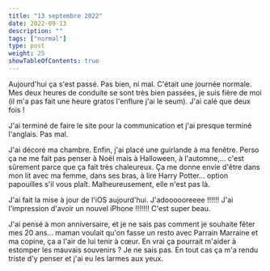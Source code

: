 ```yaml
---
title: "13 septembre 2022"
date: 2022-09-13
description: ""
tags: ["normal"]
type: post
weight: 25
showTableOfContents: true
---
```


Aujourd'hui ça s'est passé. Pas bien, ni mal. C'était une journée normale. Mes deux heures de conduite se sont très bien passées, je suis fière de moi (il m'a pas fait une heure gratos l'enflure j'ai le seum). J'ai calé que deux fois !

J'ai terminé de faire le site pour la communication et j'ai presque terminé l'anglais. Pas mal.

J'ai décoré ma chambre. Enfin, j'ai placé une guirlande à ma fenêtre. Perso ça ne me fait pas penser à Noël mais à Halloween, à l'automne,... c'est sûrement parce que ça fait très chaleureux. Ça me donne envie d'être dans mon lit avec ma femme, dans ses bras, à lire Harry Potter... option papouilles s'il vous plaît. Malheureusement, elle n'est pas là.

J'ai fait la mise à jour de l'iOS aujourd'hui. J'adoooooreeee !!!!!! J'ai l'impression d'avoir un nouvel iPhone !!!!!!! C'est super beau.

J'ai pensé à mon anniversaire, et je ne sais pas comment je souhaite fêter mes 20 ans... maman voulait qu'on fasse un resto avec Parrain Marraine et ma copine, ça a l'air de lui tenir à cœur. En vrai ça pourrait m'aider à estomper les mauvais souvenirs ? Je ne sais pas. En tout cas ça m'a rendu triste d'y penser et j'ai eu les larmes aux yeux.